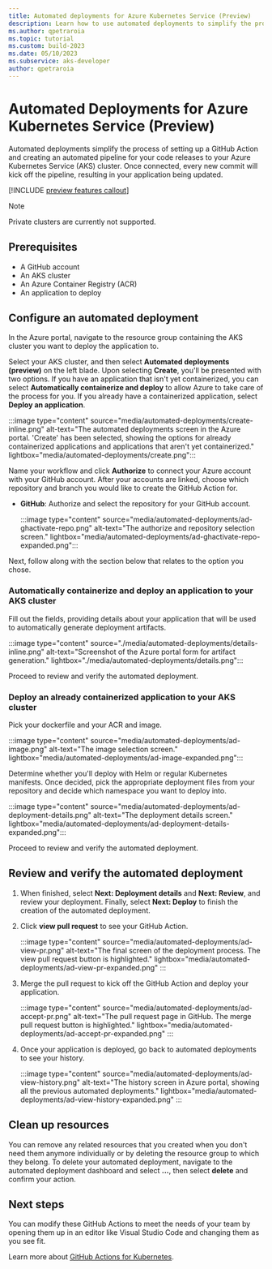 ```yaml
---
title: Automated deployments for Azure Kubernetes Service (Preview)
description: Learn how to use automated deployments to simplify the process of adding GitHub Actions to your Azure Kubernetes Service (AKS) project
ms.author: qpetraroia
ms.topic: tutorial
ms.custom: build-2023
ms.date: 05/10/2023
ms.subservice: aks-developer
author: qpetraroia
---
```


# Automated Deployments for Azure Kubernetes Service (Preview)

Automated deployments simplify the process of setting up a GitHub Action and creating an automated pipeline for your code releases to your Azure Kubernetes Service (AKS) cluster. Once connected, every new commit will kick off the pipeline, resulting in your application being updated.

[!INCLUDE [preview features callout](./includes/preview/preview-callout.md)]

> [!NOTE]
> Private clusters are currently not supported.

## Prerequisites

* A GitHub account
* An AKS cluster
* An Azure Container Registry (ACR)
* An application to deploy

## Configure an automated deployment

In the Azure portal, navigate to the resource group containing the AKS cluster you want to deploy the application to.

Select your AKS cluster, and then select **Automated deployments (preview)** on the left blade. Upon selecting **Create**, you'll be presented with two options. If you have an application that isn't yet containerized, you can select **Automatically containerize and deploy**  to allow Azure to take care of the process for you. If you already have a containerized application, select **Deploy an application**.

:::image type="content" source="media/automated-deployments/create-inline.png" alt-text="The automated deployments screen in the Azure portal. 'Create' has been selected, showing the options for already containerized applications and applications that aren't yet containerized."  lightbox="media/automated-deployments/create.png":::

Name your workflow and click **Authorize** to connect your Azure account with your GitHub account. After your accounts are linked, choose which repository and branch you would like to create the GitHub Action for.

- **GitHub**: Authorize and select the repository for your GitHub account.

    :::image type="content" source="media/automated-deployments/ad-ghactivate-repo.png" alt-text="The authorize and repository selection screen." lightbox="media/automated-deployments/ad-ghactivate-repo-expanded.png":::

Next, follow along with the section below that relates to the option you chose.

### Automatically containerize and deploy an application to your AKS cluster

Fill out the fields, providing details about your application that will be used to automatically generate deployment artifacts.

:::image type="content" source="./media/automated-deployments/details-inline.png" alt-text="Screenshot of the Azure portal form for artifact generation." lightbox="./media/automated-deployments/details.png":::

Proceed to review and verify the automated deployment.

### Deploy an already containerized application to your AKS cluster

Pick your dockerfile and your ACR and image.

:::image type="content" source="media/automated-deployments/ad-image.png" alt-text="The image selection screen." lightbox="media/automated-deployments/ad-image-expanded.png":::

Determine whether you'll deploy with Helm or regular Kubernetes manifests. Once decided, pick the appropriate deployment files from your repository and decide which namespace you want to deploy into.

:::image type="content" source="media/automated-deployments/ad-deployment-details.png" alt-text="The deployment details screen." lightbox="media/automated-deployments/ad-deployment-details-expanded.png":::

Proceed to review and verify the automated deployment.

## Review and verify the automated deployment

1. When finished, select **Next: Deployment details** and **Next: Review**, and review your deployment. Finally, select **Next: Deploy** to finish the creation of the automated deployment.

1. Click **view pull request** to see your GitHub Action.

    :::image type="content" source="media/automated-deployments/ad-view-pr.png" alt-text="The final screen of the deployment process. The view pull request button is highlighted." lightbox="media/automated-deployments/ad-view-pr-expanded.png" :::

1. Merge the pull request to kick off the GitHub Action and deploy your application.

    :::image type="content" source="media/automated-deployments/ad-accept-pr.png" alt-text="The pull request page in GitHub. The merge pull request button is highlighted." lightbox="media/automated-deployments/ad-accept-pr-expanded.png" :::

1. Once your application is deployed, go back to automated deployments to see your history.

    :::image type="content" source="media/automated-deployments/ad-view-history.png" alt-text="The history screen in Azure portal, showing all the previous automated deployments." lightbox="media/automated-deployments/ad-view-history-expanded.png" :::

## Clean up resources

You can remove any related resources that you created when you don't need them anymore individually or by deleting the resource group to which they belong. To delete your automated deployment, navigate to the automated deployment dashboard and select **...**, then select **delete** and confirm your action.

## Next steps

You can modify these GitHub Actions to meet the needs of your team by opening them up in an editor like Visual Studio Code and changing them as you see fit.

Learn more about [GitHub Actions for Kubernetes][kubernetes-action].

<!-- LINKS -->
[kubernetes-action]: kubernetes-action.md

